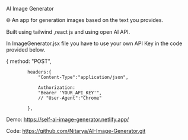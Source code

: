 AI Image Generator

🌐 An app for generation images based on the text you provides.

Built using tailwind ,react js and using open AI API. 

In ImageGenerator.jsx file you have to use your own API Key in the code provided below.


 {
            method: "POST",
            
            headers:{
                "Content-Type":"application/json",
                
                Authorization:
                "Bearer 'YOUR_API_KEY'",
                // "User-Agent":"Chrome"
                
            },

Demo: https://self-ai-image-generator.netlify.app/

Code: https://github.com/Nitarya/AI-Image-Generator.git
